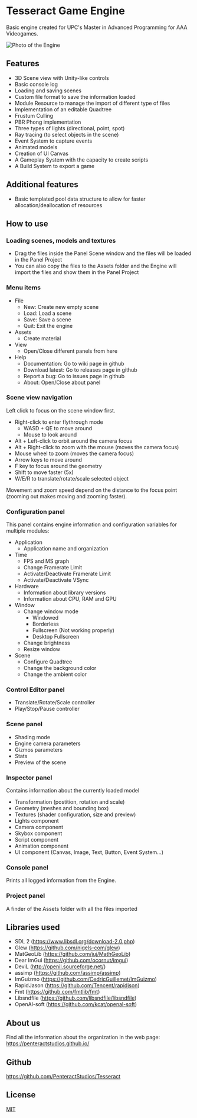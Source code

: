 # Tesseract Game Engine

Basic engine created for UPC's Master in Advanced Programming for AAA Videogames.

![Photo of the Engine](https://imgur.com/NPpU4XW.jpeg)

## Features

- 3D Scene view with Unity-like controls
- Basic console log
- Loading and saving scenes
- Custom file format to save the information loaded
- Module Resource to manage the import of different type of files
- Implementation of an editable Quadtree
- Frustum Culling
- PBR Phong implementation
- Three types of lights (directional, point, spot)
- Ray tracing (to select objects in the scene)
- Event System to capture events
- Animated models 
- Creation of UI Canvas
- A Gameplay System with the capacity to create scripts
- A Build System to export a game

## Additional features

- Basic templated pool data structure to allow for faster allocation/deallocation of resources

## How to use

### Loading scenes, models and textures

- Drag the files inside the Panel Scene window and the files will be loaded in the Panel Project
- You can also copy the files to the Assets folder and the Engine will import the files and show them in the Panel Project

### Menu items

- File
  - New: Create new empty scene
  - Load: Load a scene 
  - Save: Save a scene
  - Quit: Exit the engine
- Assets
  - Create material
- View
  - Open/Close different panels from here
- Help
  - Documentation: Go to wiki page in github
  - Download latest: Go to releases page in github
  - Report a bug: Go to issues page in github
  - About: Open/Close about panel

### Scene view navigation

Left click to focus on the scene window first.

- Right-click to enter flythrough mode
  - WASD + QE to move around
  - Mouse to look around
- Alt + Left-click to orbit around the camera focus
- Alt + Right-click to zoom with the mouse (moves the camera focus)
- Mouse wheel to zoom (moves the camera focus)
- Arrow keys to move around
- F key to focus around the geometry
- Shift to move faster (5x)
- W/E/R to translate/rotate/scale selected object

Movement and zoom speed depend on the distance to the focus point (zooming out makes moving and zooming faster).

### Configuration panel

This panel contains engine information and configuration variables for multiple modules:

- Application
  - Application name and organization
- Time
  - FPS and MS graph
  - Change Framerate Limit
  - Activate/Deactivate Framerate Limit
  - Activate/Deactivate VSync
- Hardware
  - Information about library versions
  - Information about CPU, RAM and GPU
- Window
  - Change window mode
    - Windowed
    - Borderless
    - Fullscreen (Not working properly)
    - Desktop Fullscreen
  - Change brightness
  - Resize window
- Scene
  - Configure Quadtree
  - Change the background color
  - Change the ambient color

### Control Editor panel
- Translate/Rotate/Scale controller
- Play/Stop/Pause controller

### Scene panel
- Shading mode
- Engine camera parameters
- Gizmos parameters
- Stats
- Preview of the scene

### Inspector panel
Contains information about the currently loaded model

- Transformation (postition, rotation and scale)
- Geometry (meshes and bounding box)
- Textures (shader configuration, size and preview)
- Lights component
- Camera component
- Skybox component
- Script component
- Animation component
- UI component (Canvas, Image, Text, Button, Event System...)


### Console panel

Prints all logged information from the Engine.

### Project panel

A finder of the Assets folder with all the files imported

## Libraries used

- SDL 2 (https://www.libsdl.org/download-2.0.php)
- Glew (https://github.com/nigels-com/glew)
- MatGeoLib (https://github.com/juj/MathGeoLib)
- Dear ImGui (https://github.com/ocornut/imgui)
- DeviL (http://openil.sourceforge.net/)
- assimp (https://github.com/assimp/assimp)
- ImGuizmo (https://github.com/CedricGuillemet/ImGuizmo)
- RapidJason (https://github.com/Tencent/rapidjson)
- Fmt (https://github.com/fmtlib/fmt)
- Libsndfile (https://github.com/libsndfile/libsndfile)
- OpenAl-soft (https://github.com/kcat/openal-soft)

## About us

Find all the information about the organization in the web page:
https://penteractstudios.github.io/

## Github

https://github.com/PenteractStudios/Tesseract

## License

[MIT](./LICENSE)

